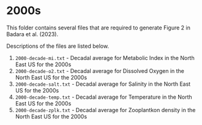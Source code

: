 # 2000s

This folder contains several files that are required to generate Figure 2 in Badara et al. (2023).

Descriptions of the files are listed below.
1. `2000-decade-mi.txt` - Decadal average for Metabolic Index in the North East US for the 2000s
1. `2000-decade-o2.txt` - Decadal average for Dissolved Oxygen in the North East US for the 2000s
1. `2000-decade-salt.txt` - Decadal average for Salinity in the North East US for the 2000s
1. `2000-decade-temp.txt` - Decadal average for Temperature in the North East US for the 2000s
1. `2000-decade-zplk.txt` - Decadal average for Zooplantkon density in the North East US for the 2000s

